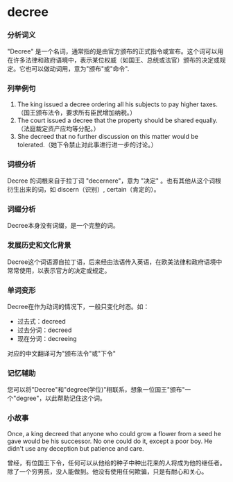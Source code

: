 # decree

### 分析词义

  

"Decree" 是一个名词，通常指的是由官方颁布的正式指令或宣布。这个词可以用在许多法律和政府语境中，表示某位权威（如国王、总统或法官）颁布的决定或规定。它也可以做动词用，意为"颁布"或"命令".

  

### 列举例句

  

1.  The king issued a decree ordering all his subjects to pay higher taxes.（国王颁布法令，要求所有臣民增加纳税。）
2.  The court issued a decree that the property should be shared equally.（法庭裁定资产应均等分配。）
3.  She decreed that no further discussion on this matter would be tolerated.（她下令禁止对此事进行进一步的讨论。）

  

### 词根分析

  

Decree 的词根来自于拉丁词 "decernere"，意为 "决定" 。也有其他从这个词根衍生出来的词，如 discern（识别）, certain（肯定的）。

  

### 词缀分析

  

Decree本身没有词缀，是一个完整的词。

  

### 发展历史和文化背景

  

Decree这个词语源自拉丁语，后来经由法语传入英语，在欧美法律和政府语境中常常使用，以表示官方的决定或规定。

  

### 单词变形

  

Decree在作为动词的情况下，一般只变化时态。如：

  

*   过去式：decreed
*   过去分词：decreed
*   现在分词：decreeing

  

对应的中文翻译可为"颁布法令"或"下令"

  

### 记忆辅助

  

您可以将"Decree"和"degree(学位)"相联系，想象一位国王"颁布"一个"degree"，以此帮助记住这个词。

  

### 小故事

  

Once, a king decreed that anyone who could grow a flower from a seed he gave would be his successor. No one could do it, except a poor boy. He didn't use any deception but patience and care.

  

曾经，有位国王下令，任何可以从他给的种子中种出花来的人将成为他的继任者。除了一个穷男孩，没人能做到。他没有使用任何欺骗，只是有耐心和关心。
